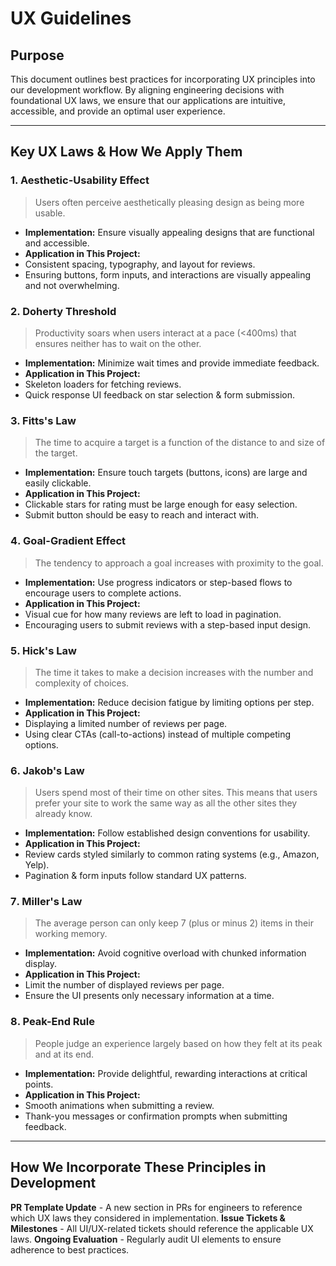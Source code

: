 # UX Guidelines

## Purpose

This document outlines best practices for incorporating UX principles into our
development workflow. By aligning engineering decisions with foundational UX
laws, we ensure that our applications are intuitive, accessible, and provide an
optimal user experience.

---

## Key UX Laws & How We Apply Them

### 1️. **Aesthetic-Usability Effect**

> Users often perceive aesthetically pleasing design as being more usable.

- **Implementation:** Ensure visually appealing designs that are functional and
  accessible.
- **Application in This Project:**
- Consistent spacing, typography, and layout for reviews.
- Ensuring buttons, form inputs, and interactions are visually appealing and not
  overwhelming.

### 2. **Doherty Threshold**

> Productivity soars when users interact at a pace (<400ms) that ensures neither
> has to wait on the other.

- **Implementation:** Minimize wait times and provide immediate feedback.
- **Application in This Project:**
- Skeleton loaders for fetching reviews.
- Quick response UI feedback on star selection & form submission.

### 3. **Fitts's Law**

> The time to acquire a target is a function of the distance to and size of the
> target.

- **Implementation:** Ensure touch targets (buttons, icons) are large and easily
  clickable.
- **Application in This Project:**
- Clickable stars for rating must be large enough for easy selection.
- Submit button should be easy to reach and interact with.

### 4️. **Goal-Gradient Effect**

> The tendency to approach a goal increases with proximity to the goal.

- **Implementation:** Use progress indicators or step-based flows to encourage
  users to complete actions.
- **Application in This Project:**
- Visual cue for how many reviews are left to load in pagination.
- Encouraging users to submit reviews with a step-based input design.

### 5️. **Hick's Law**

> The time it takes to make a decision increases with the number and complexity
> of choices.

- **Implementation:** Reduce decision fatigue by limiting options per step.
- **Application in This Project:**
- Displaying a limited number of reviews per page.
- Using clear CTAs (call-to-actions) instead of multiple competing options.

### 6️. **Jakob's Law**

> Users spend most of their time on other sites. This means that users prefer
> your site to work the same way as all the other sites they already know.

- **Implementation:** Follow established design conventions for usability.
- **Application in This Project:**
- Review cards styled similarly to common rating systems (e.g., Amazon, Yelp).
- Pagination & form inputs follow standard UX patterns.

### 7️. **Miller's Law**

> The average person can only keep 7 (plus or minus 2) items in their working
> memory.

- **Implementation:** Avoid cognitive overload with chunked information display.
- **Application in This Project:**
- Limit the number of displayed reviews per page.
- Ensure the UI presents only necessary information at a time.

### 8️. **Peak-End Rule**

> People judge an experience largely based on how they felt at its peak and at
> its end.

- **Implementation:** Provide delightful, rewarding interactions at critical
  points.
- **Application in This Project:**
- Smooth animations when submitting a review.
- Thank-you messages or confirmation prompts when submitting feedback.

---

## How We Incorporate These Principles in Development

**PR Template Update** - A new section in PRs for engineers to reference which
UX laws they considered in implementation. **Issue Tickets & Milestones** - All
UI/UX-related tickets should reference the applicable UX laws. **Ongoing
Evaluation** - Regularly audit UI elements to ensure adherence to best
practices.
